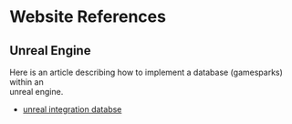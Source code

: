 # Website References

## Unreal Engine
Here is an article describing how to implement a database (gamesparks) within an  
unreal engine.  
  * [unreal integration databse](https://docs.gamesparks.com/getting-started/creating-a-game/unreal-setup/)